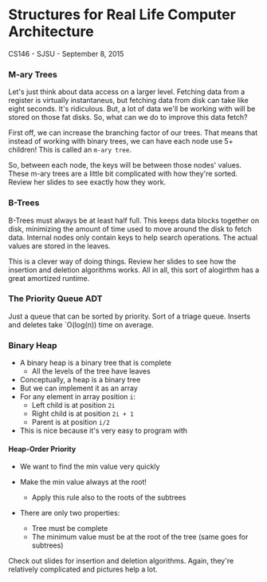 Structures for Real Life Computer Architecture
==================
CS146 - SJSU - September 8, 2015

### M-ary Trees ###
Let's just think about data access on a larger level. Fetching data from a register is virtually instantaneus, but fetching data from disk can take like eight seconds. It's ridiculous. But, a lot of data we'll be working with will be stored on those fat disks. So, what can we do to improve this data fetch?

First off, we can increase the branching factor of our trees. That means that instead of working with binary trees, we can have each node use 5+ children! This is called an `m-ary tree`. 

So, between each node, the keys will be between those nodes' values. These m-ary trees are a little bit complicated with how they're sorted. Review her slides to see exactly how they work.

### B-Trees ###
B-Trees must always be at least half full. This keeps data blocks together on disk, minimizing the amount of time used to move around the disk to fetch data. Internal nodes only contain keys to help search operations. The actual values are stored in the leaves.

This is a clever way of doing things. Review her slides to see how the insertion and deletion algorithms works. All in all, this sort of alogirthm has a great amortized runtime.

### The Priority Queue ADT ###
Just a queue that can be sorted by priority. Sort of a triage queue. Inserts and deletes take `O(log(n)) time on average.

### Binary Heap ###
- A binary heap is a binary tree that is complete
	- All the levels of the tree have leaves
- Conceptually, a heap is a binary tree
- But we can implement it as an array
- For any element in array position `i`:
	- Left child is at position `2i`
	- Right child is at position `2i + 1`
	- Parent is at position `i/2`
- This is nice because it's very easy to program with

#### Heap-Order Priority ####
- We want to find the min value very quickly
- Make the min value always at the root!
	- Apply this rule also to the roots of the subtrees

- There are only two properties:
	- Tree must be complete
	- The minimum value must be at the root of the tree (same goes for subtrees)

Check out slides for insertion and deletion algorithms. Again, they're relatively complicated and pictures help a lot.
